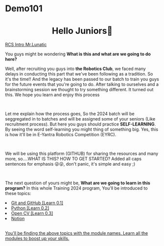 # Demo101

<h1 align="center">Hello Juniors👋 </h1>


[RCS Intro Mr.Lunatic](https://user-images.githubusercontent.com/62557178/127637832-8a99ac5a-d402-4a13-855c-9297b07a7126.mp4)


<p align="left">You guys might be wondering <b> What is this and what are we going to do here?</b>

Well, after recruiting you guys into <b>the Robotics Club</b>, we faced many delays in conducting this part that we've been following as a tradition. So it's the time!! 
And the legacy has been passed to our batch to train you guys for the future events that you're going to do. After talking to ourselves and a brainstorming session we thought to try something different. It turned out this. We hope you learn and enjoy this process
</p>
<br />
<p align="left">
Let me explain how the process goes, So the 2024 batch will be seggregated in to batches and will be assigned some of your seniors (Like recruitment process). But here you guys should practice <b>SELF-LEARNING</b>. By seeing the word self-learning you might thing of something big. Yes, this is how it'll be in E-Yantra Robotics Competition (EYRC). 
</p>
<br />

<p align="left">
We will be using this platform (GITHUB) for sharing the resources and many more, so....WHAT IS THIS? HOW TO GET STARTED?
Added all caps sentences for emphasis 😜😜, don't panic, it's simple and easy ;)
</p>
<br />

<p align="left">
  The next question of yours might be, <b>What are we going to learn in this program?</b>
  In this whole Training 2024 program, You'll be introduced to these topics:
</p>

<li><a href="https://github.com/Training-2024/Learn-0.1" target="_blank">Git and GitHub [Learn 0.1]</a></li>
<li><a href="https://github.com/Training-2024/Learn-0.2" target="_blank">Python [Learn 0.2]</a></li>
<li><a href="https://github.com/Training-2024/Learn-0.3" target="_blank">Open CV [Learn 0.3]</li>
<li>Notion</li>
<br />

<p align="left">
  You'll be finding the above topics with the module names. Learn all the modules to boost up your skills.
</p>
